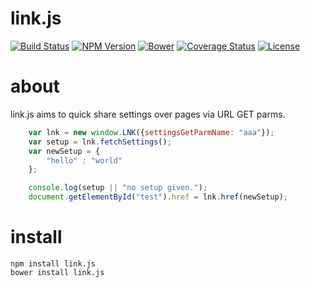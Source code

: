 # link.js
[![Build Status](http://img.shields.io/travis/s-a/link.js.svg?style=flat-square)](https://travis-ci.org/s-a/link.js)
[![NPM Version](http://img.shields.io/npm/v/link.js.svg?style=flat-square)](https://www.npmjs.org/package/link.js)
[![Bower](http://img.shields.io/bower/v/link.js.svg?style=flat-square)](http://bower.io/search/?q=link.js)
[![Coverage Status](http://img.shields.io/coveralls/s-a/link.js.svg?style=flat-square)](https://coveralls.io/r/s-a/link.js?branch=master)
[![License](http://img.shields.io/badge/license-MIT-brightgreen.svg?style=flat-square)](http://s-a.mit-license.org/)


# about

link.js aims to quick share settings over pages via URL GET parms.

``` javascript
	var lnk = new window.LNK({settingsGetParmName: "aaa"});
	var setup = lnk.fetchSettings();
	var newSetup = {
		"hello" : "world"
	};

	console.log(setup || "no setup given.");
	document.getElementById("test").href = lnk.href(newSetup);
```

# install

```npm install link.js```  
```bower install link.js```